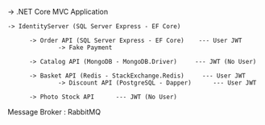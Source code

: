-> .NET Core MVC Application
    
    -> IdentityServer (SQL Server Express - EF Core)

          -> Order API (SQL Server Express - EF Core)    --- User JWT
                  -> Fake Payment
        
          -> Catalog API (MongoDB - MongoDB.Driver)     --- JWT (No User) 
        
          -> Basket API (Redis - StackExchange.Redis)     --- User JWT
                  -> Discount API (PostgreSQL - Dapper)      --- User JWT     
                
          -> Photo Stock API      --- JWT (No User)
          
Message Broker : RabbitMQ
